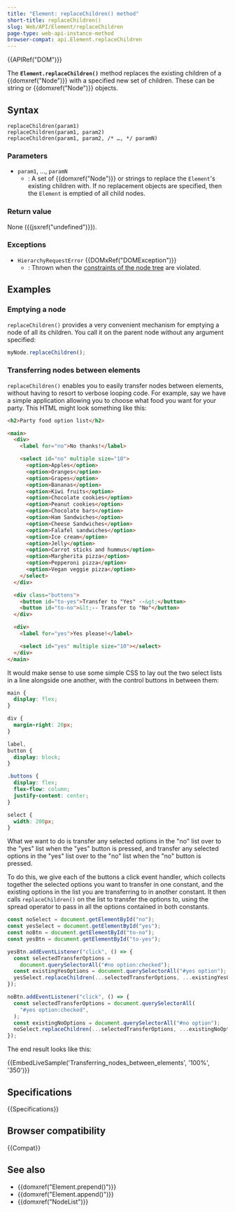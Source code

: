 ```yaml
---
title: "Element: replaceChildren() method"
short-title: replaceChildren()
slug: Web/API/Element/replaceChildren
page-type: web-api-instance-method
browser-compat: api.Element.replaceChildren
---
```


{{APIRef("DOM")}}

The **`Element.replaceChildren()`** method replaces the
existing children of a {{domxref("Node")}} with a specified new set of children. These
can be string or {{domxref("Node")}} objects.

## Syntax

```js-nolint
replaceChildren(param1)
replaceChildren(param1, param2)
replaceChildren(param1, param2, /* …, */ paramN)
```

### Parameters

- `param1`, …, `paramN`
  - : A set of {{domxref("Node")}} or strings to replace the
    `Element`'s existing children with. If no replacement objects are
    specified, then the `Element` is emptied of all child nodes.

### Return value

None ({{jsxref("undefined")}}).

### Exceptions

- `HierarchyRequestError` {{DOMxRef("DOMException")}}
  - : Thrown when the [constraints of the node tree](https://dom.spec.whatwg.org/#concept-node-tree) are violated.

## Examples

### Emptying a node

`replaceChildren()` provides a very convenient mechanism for emptying a node
of all its children. You call it on the parent node without any argument specified:

```js
myNode.replaceChildren();
```

### Transferring nodes between elements

`replaceChildren()` enables you to easily transfer nodes between elements,
without having to resort to verbose looping code. For example, say we have a simple
application allowing you to choose what food you want for your party. This HTML might
look something like this:

```html
<h2>Party food option list</h2>

<main>
  <div>
    <label for="no">No thanks!</label>

    <select id="no" multiple size="10">
      <option>Apples</option>
      <option>Oranges</option>
      <option>Grapes</option>
      <option>Bananas</option>
      <option>Kiwi fruits</option>
      <option>Chocolate cookies</option>
      <option>Peanut cookies</option>
      <option>Chocolate bars</option>
      <option>Ham Sandwiches</option>
      <option>Cheese Sandwiches</option>
      <option>Falafel sandwiches</option>
      <option>Ice cream</option>
      <option>Jelly</option>
      <option>Carrot sticks and hummus</option>
      <option>Margherita pizza</option>
      <option>Pepperoni pizza</option>
      <option>Vegan veggie pizza</option>
    </select>
  </div>

  <div class="buttons">
    <button id="to-yes">Transfer to "Yes" --&gt;</button>
    <button id="to-no">&lt;-- Transfer to "No"</button>
  </div>

  <div>
    <label for="yes">Yes please!</label>

    <select id="yes" multiple size="10"></select>
  </div>
</main>
```

It would make sense to use some simple CSS to lay out the two select lists in a line
alongside one another, with the control buttons in between them:

```css
main {
  display: flex;
}

div {
  margin-right: 20px;
}

label,
button {
  display: block;
}

.buttons {
  display: flex;
  flex-flow: column;
  justify-content: center;
}

select {
  width: 200px;
}
```

What we want to do is transfer any selected options in the "no" list over to the "yes"
list when the "yes" button is pressed, and transfer any selected options in the "yes"
list over to the "no" list when the "no" button is pressed.

To do this, we give each of the buttons a click event handler, which collects together
the selected options you want to transfer in one constant, and the existing options in
the list you are transferring to in another constant. It then calls
`replaceChildren()` on the list to transfer the options to, using the spread
operator to pass in all the options contained in both constants.

```js
const noSelect = document.getElementById("no");
const yesSelect = document.getElementById("yes");
const noBtn = document.getElementById("to-no");
const yesBtn = document.getElementById("to-yes");

yesBtn.addEventListener("click", () => {
  const selectedTransferOptions =
    document.querySelectorAll("#no option:checked");
  const existingYesOptions = document.querySelectorAll("#yes option");
  yesSelect.replaceChildren(...selectedTransferOptions, ...existingYesOptions);
});

noBtn.addEventListener("click", () => {
  const selectedTransferOptions = document.querySelectorAll(
    "#yes option:checked",
  );
  const existingNoOptions = document.querySelectorAll("#no option");
  noSelect.replaceChildren(...selectedTransferOptions, ...existingNoOptions);
});
```

The end result looks like this:

{{EmbedLiveSample('Transferring_nodes_between_elements', '100%', '350')}}

## Specifications

{{Specifications}}

## Browser compatibility

{{Compat}}

## See also

- {{domxref("Element.prepend()")}}
- {{domxref("Element.append()")}}
- {{domxref("NodeList")}}
